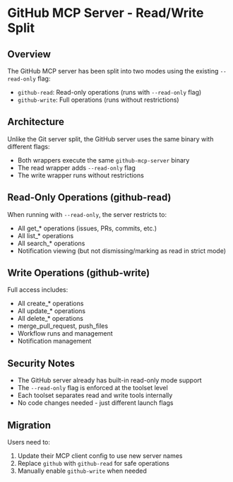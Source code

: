 # GitHub MCP Server - Read/Write Split

## Overview
The GitHub MCP server has been split into two modes using the existing `--read-only` flag:
- `github-read`: Read-only operations (runs with `--read-only` flag)
- `github-write`: Full operations (runs without restrictions)

## Architecture
Unlike the Git server split, the GitHub server uses the same binary with different flags:
- Both wrappers execute the same `github-mcp-server` binary
- The read wrapper adds `--read-only` flag
- The write wrapper runs without restrictions

## Read-Only Operations (github-read)
When running with `--read-only`, the server restricts to:
- All get_* operations (issues, PRs, commits, etc.)
- All list_* operations
- All search_* operations
- Notification viewing (but not dismissing/marking as read in strict mode)

## Write Operations (github-write)
Full access includes:
- All create_* operations
- All update_* operations
- All delete_* operations
- merge_pull_request, push_files
- Workflow runs and management
- Notification management

## Security Notes
- The GitHub server already has built-in read-only mode support
- The `--read-only` flag is enforced at the toolset level
- Each toolset separates read and write tools internally
- No code changes needed - just different launch flags

## Migration
Users need to:
1. Update their MCP client config to use new server names
2. Replace `github` with `github-read` for safe operations
3. Manually enable `github-write` when needed